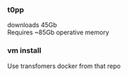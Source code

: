### t0pp  
downloads 45Gb  
Requires ~85Gb operative memory
### vm install
Use transfomers docker from that repo